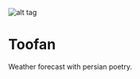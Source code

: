 ![alt tag](http://uupload.ir/files/xofg_ir.actfun.toofan1.jpg)

# Toofan
Weather forecast with persian poetry.

